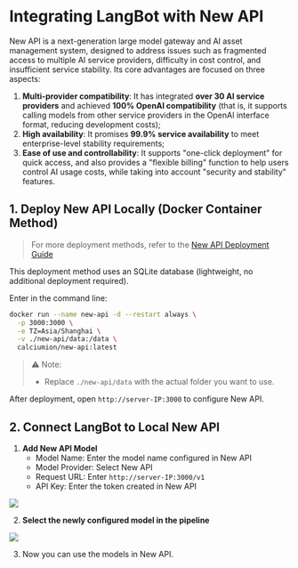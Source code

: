 # Integrating LangBot with New API

New API is a next-generation large model gateway and AI asset management system, designed to address issues such as fragmented access to multiple AI service providers, difficulty in cost control, and insufficient service stability. Its core advantages are focused on three aspects:

1. **Multi-provider compatibility**: It has integrated **over 30 AI service providers** and achieved **100% OpenAI compatibility** (that is, it supports calling models from other service providers in the OpenAI interface format, reducing development costs);
2. **High availability**: It promises **99.9% service availability** to meet enterprise-level stability requirements;
3. **Ease of use and controllability**: It supports "one-click deployment" for quick access, and also provides a "flexible billing" function to help users control AI usage costs, while taking into account "security and stability" features.

## 1. Deploy New API Locally (Docker Container Method)

> For more deployment methods, refer to the [New API Deployment Guide](https://docs.newapi.pro/installation/)

This deployment method uses an SQLite database (lightweight, no additional deployment required).

Enter in the command line:

```bash
docker run --name new-api -d --restart always \
  -p 3000:3000 \
  -e TZ=Asia/Shanghai \
  -v ./new-api/data:/data \
  calciumion/new-api:latest
```

> ⚠️ Note:
> - Replace `./new-api/data` with the actual folder you want to use.

After deployment, open `http://server-IP:3000` to configure New API.

## 2. Connect LangBot to Local New API

1. **Add New API Model**
   - Model Name: Enter the model name configured in New API
   - Model Provider: Select New API
   - Request URL: Enter `http://server-IP:3000/v1`
   - API Key: Enter the token created in New API

![](/assets/image/zh/workshop/newapi-integration/model.png)

2. **Select the newly configured model in the pipeline**

![](/assets/image/zh/workshop/newapi-integration/model2.png)

3. Now you can use the models in New API.